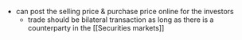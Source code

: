- can post the selling price & purchase price online for the investors
	- trade should be bilateral transaction as long as there is a counterparty in the [[Securities markets]]
